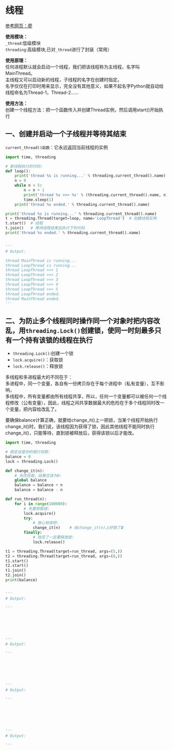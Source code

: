 # 线程

[参考网页：廖](https://www.liaoxuefeng.com/wiki/1016959663602400/1017629247922688)

**使用模块：**  
`_thread`:低级模块  
`threading`:高级模块,已对`_thread`进行了封装（常用）  


**使用原理：**  
任何进程默认就会启动一个线程，我们把该线程称为主线程，名字叫MainThread。  
主线程又可以启动新的线程，子线程的名字在创建时指定。  
名字仅仅在打印时用来显示，完全没有其他意义，如果不起名字Python就自动给线程命名为Thread-1，Thread-2……  


**使用方法：**  
创建一个线程方法：把一个函数传入并创建Thread实例，然后调用start()开始执行


## 一、创建并启动一个子线程并等待其结束  

`current_thread()函数`：它永远返回当前线程的实例


```python
import time, threading

# 新线程执行的代码:
def loop():
    print('thread %s is running...' % threading.current_thread().name)
    n = 0
    while n < 5:
        n = n + 1
        print('thread %s >>> %s' % (threading.current_thread().name, n))
        time.sleep(1)
    print('thread %s ended.' % threading.current_thread().name)

print('thread %s is running...' % threading.current_thread().name)
t = threading.Thread(target=loop, name='LoopThread')  # 创建线程实例
t.start()  # 线程
t.join()   # 等待线程结束后执行下列代码
print('thread %s ended.' % threading.current_thread().name)


'''
# Output:

thread MainThread is running...
thread LoopThread is running...
thread LoopThread >>> 1
thread LoopThread >>> 2
thread LoopThread >>> 3
thread LoopThread >>> 4
thread LoopThread >>> 5
thread LoopThread ended.
thread MainThread ended.
'''
```







## 二、为防止多个线程同时操作同一个对象时把内容改乱，用`threading.Lock()`创建锁，使同一时刻最多只有一个持有该锁的线程在执行

* `threading.Lock()`:创建一个锁
* `lock.acquire()`：获取锁
* `lock.release()`：释放锁

多线程和多进程最大的不同在于：  
多进程中，同一个变量，各自有一份拷贝存在于每个进程中（私有变量），互不影响，  
多线程中，所有变量都由所有线程共享，所以，任何一个变量都可以被任何一个线程修改（公有变量），因此，线程之间共享数据最大的危险在于多个线程同时改一个变量，把内容给改乱了。


要确保balance计算正确，就要给change_it()上一把锁，当某个线程开始执行change_it()时，我们说，该线程因为获得了锁，因此其他线程不能同时执行change_it()，只能等待，直到锁被释放后，获得该锁以后才能改。

```python
import time, threading

# 假定这是你的银行存款:
balance = 0
lock = threading.Lock()

def change_it(n):
    # 先存后取，结果应该为0:
    global balance
    balance = balance + n
    balance = balance - n

def run_thread(n):
    for i in range(100000):
        # 先要获取锁:
        lock.acquire()
        try:
            # 放心地改吧:
            change_it(n)    # 给change_it(n)上好锁了🔒
        finally:
            # 改完了一定要释放锁:
            lock.release()

t1 = threading.Thread(target=run_thread, args=(5,))
t2 = threading.Thread(target=run_thread, args=(8,))
t1.start()
t2.start()
t1.join()
t2.join()
print(balance)


'''
# Output:

'''

```










```python





'''
# Output:

'''

```











```python





'''
# Output:

'''

```











```python





'''
# Output:

'''

```